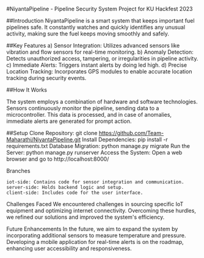 #NiyantaPipeline - Pipeline Security System
Project for KU Hackfest 2023

##Introduction
NiyantaPipeline is a smart system that keeps important fuel pipelines safe. It constantly watches and quickly identifies any unusual activity, making sure the fuel keeps moving smoothly and safely.

##Key Features
a) Sensor Integration: Utilizes advanced sensors like vibration and flow sensors for real-time monitoring.
b) Anomaly Detection: Detects unauthorized access, tampering, or irregularities in pipeline activity.
c) Immediate Alerts: Triggers instant alerts by doing led high.
d) Precise Location Tracking: Incorporates GPS modules to enable accurate location tracking during security events.

##How It Works

The system employs a combination of hardware and software technologies. Sensors continuously monitor the pipeline, sending data to a microcontroller. This data is processed, and in case of anomalies, immediate alerts are generated for prompt action.

##Setup
    Clone Repository: git clone <https://github.com/Team-Maharathi/NiyantaPipeline.git>
    Install Dependencies: pip install -r requirements.txt
    Database Migration: python manage.py migrate
    Run the Server: python manage.py runserver
    Access the System: Open a web browser and go to http://localhost:8000/

Branches

    iot-side: Contains code for sensor integration and communication.
    server-side: Holds backend logic and setup.
    client-side: Includes code for the user interface.

Challenges Faced
We encountered challenges in sourcing specific IoT equipment and optimizing internet connectivity. Overcoming these hurdles, we refined our solutions and improved the system's efficiency.

Future Enhancements
In the future, we aim to expand the system by incorporating additional sensors to measure temperature and pressure. Developing a mobile application for real-time alerts is on the roadmap, enhancing user accessibility and responsiveness.
